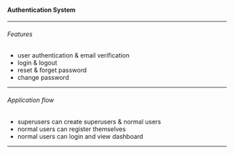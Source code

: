 #### Authentication System

---
###### Features

- user authentication & email verification
- login & logout
- reset & forget password
- change password

---
###### Application flow

- superusers can create superusers & normal users
- normal users can register themselves
- normal users can login and view dashboard

---

